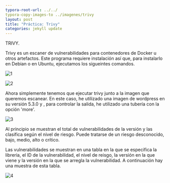 ```yaml
---
typora-root-url: ../../
typora-copy-images-to ../imagenes/trivy
layout: post
title: "Práctica: Trivy"
categories: jekyll update
---
```

TRIVY.

Trivy es un escaner de vulnerabilidades para contenedores de Docker u otros artefactos. Este programa requiere instalación así que, para instalarlo en Debian o en Ubuntu, ejecutamos los sigueintes comandos.

![1](/myblog/imagenes/trivy/1.png)

![2](/myblog/imagenes/trivy/2.png)

Ahora simplemente tenemos que ejecutar trivy junto a la imagen que queremos escanear. En este caso, he utilizado una imagen de wordpress en su versión 5.3.0 y , para controlar la salida, he utilizado una tubería con la opción 'more'.

![3](/myblog/imagenes/trivy/3.png)

Al principio se muestran el total de vulnerabilidades de la versión y las clasifica según el nivel de riesgo. Puede tratarse de un riesgo desconocido, bajo, medio, alto o crítico.

Las vulnerabilidades se muestran en una tabla en la que se especifica la libreria, el ID de la vulnerabilidad, el nivel de reisgo, la versión en la que viene y la versión en la que se arregla la vulnerabilidad. A continuación hay una muestra de esta tabla.

![4](/myblog/imagenes/trivy/4.png)